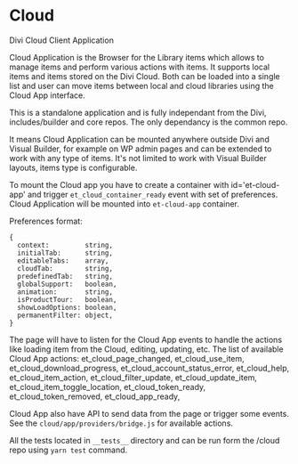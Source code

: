 # Cloud

Divi Cloud Client Application

Cloud Application is the Browser for the Library items which allows to manage items and perform various actions with items. It supports local items and items stored on the Divi Cloud. Both can be loaded into a single list and user can move items between local and cloud libraries using the Cloud App interface.

This is a standalone application and is fully independant from the Divi, includes/builder and core repos.
The only dependancy is the common repo.

It means Cloud Application can be mounted anywhere outside Divi and Visual Builder, for example on WP admin pages and can be extended to work with any type of items. It's not limited to work with Visual Builder layouts, items type is configurable.

To mount the Cloud app you have to create a container with id='et-cloud-app' and trigger `et_cloud_container_ready` event with set of preferences. Cloud Application will be mounted into `et-cloud-app` container. 

Preferences format:
```
{
  context:         string,
  initialTab:      string,
  editableTabs:    array,
  cloudTab:        string,
  predefinedTab:   string,
  globalSupport:   boolean,
  animation:       string,
  isProductTour:   boolean,
  showLoadOptions: boolean,
  permanentFilter: object,
}
```

The page will have to listen for the Cloud App events to handle the actions like loading item from the Cloud, editing, updating, etc. The list of available Cloud App actions:
et_cloud_page_changed,
et_cloud_use_item,
et_cloud_download_progress,
et_cloud_account_status_error,
et_cloud_help,
et_cloud_item_action,
et_cloud_filter_update,
et_cloud_update_item,
et_cloud_item_toggle_location,
et_cloud_token_ready,
et_cloud_token_removed,
et_cloud_app_ready,

Cloud App also have API to send data from the page or trigger some events. See the `cloud/app/providers/bridge.js` for available actions.

All the tests located in `__tests__` directory and can be run form the /cloud repo using `yarn test` command.